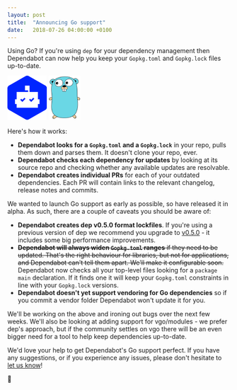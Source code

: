 ```yaml
---
layout: post
title:  "Announcing Go support"
date:   2018-07-26 04:00:00 +0100
---
```


Using Go? If you're using `dep` for your dependency management then Dependabot
can now help you keep your `Gopkg.toml` and `Gopkg.lock` files up-to-date.

<p class="image-medium">
  <img src="/images/dependabot-logo-square.svg" alt="Dependabot" height="100px" style="max-width: 100px;" />
  <img src="/images/blog/go-gopher.svg" alt="Go" height="100px" style="max-width: 100px;" />
</p>

Here's how it works:
- **Dependabot looks for a `Gopkg.toml` and a `Gopkg.lock`** in your repo, pulls
  them down and parses them. It doesn't clone your repo, ever.
- **Dependabot checks each dependency for updates** by looking at its source
  repo and checking whether any available updates are resolvable.
- **Dependabot creates individual PRs** for each of your outdated dependencies.
  Each PR will contain links to the relevant changelog, release notes and
  commits.

We wanted to launch Go support as early as possible, so have released it
in alpha. As such, there are a couple of caveats you should be aware of:
- **Dependabot creates dep v0.5.0 format lockfiles**. If you're using a previous
  version of dep we recommend you upgrade to [v0.5.0][dep-v0.5.0] - it includes
  some big performance improvements.
- ~~**Dependabot will always widen `Gopkg.toml` ranges** if they need to be
  updated. That's the right behaviour for libraries, but not for applications,
  and Dependabot can't tell them apart. We'll make it configurable soon.~~
  Dependabot now checks all your top-level files looking for a `package main`
  declaration. If it finds one it will keep your `Gopkg.toml` constraints
  in line with your `Gopkg.lock` versions.
- **Dependabot doesn't yet support vendoring for Go dependencies** so if you
  commit a vendor folder Dependabot won't update it for you.

We'll be working on the above and ironing out bugs over the next few weeks.
We'll also be looking at adding support for vgo/modules - we prefer dep's
approach, but if the community settles on vgo there will be an even bigger need
for a tool to help keep dependencies up-to-date.

We'd love your help to get Dependabot's Go support perfect. If you have any
suggestions, or if you experience any issues, please don't hesitate to
[let us know][feedback-link]!

🤖

[feedback-link]: https://github.com/dependabot/feedback
[dep-v0.5.0]: https://golang.github.io/dep/blog/2018/07/25/announce-v0.5.0.html
